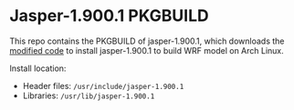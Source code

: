 # Jasper-1.900.1 PKGBUILD

This repo contains the PKGBUILD of jasper-1.900.1, which downloads the [modified code](https://github.com/Syize/jasper/tree/1.900.1) to install jasper-1.900.1 to build WRF model on Arch Linux.

Install location:

- Header files: `/usr/include/jasper-1.900.1`
- Libraries: `/usr/lib/jasper-1.900.1`

